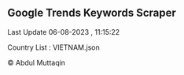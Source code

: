 

## Google Trends Keywords Scraper 
 
Last Update 06-08-2023 , 11:15:22

Country List :
VIETNAM.json



© Abdul Muttaqin 
